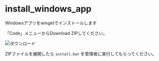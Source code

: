 # install_windows_app
Windowsアプリをwingetでインストールします

「Code」メニューからDownload ZIPしてください。

![ダウンロード](https://user-images.githubusercontent.com/86991695/134862588-27c6996f-51aa-4892-b282-c36e9a73df4f.png)

ZIPファイルを展開したら `install.bat` を管理者に実行してもらってください。
